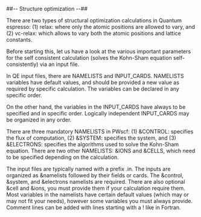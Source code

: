 ##-- Structure optimization --##

There are two types of structural optimization calculations in Quantum espresso: 
(1) relax: where only the atomic positions are allowed to vary, and 
(2) vc-relax: which allows to vary both the atomic positions and lattice constants.

Before starting this, let us have a look at the various important parameters for the 
self consistent calculation (solves the Kohn-Sham equation self-consistently) via an input file.

In QE input files, there are NAMELISTS and INPUT_CARDS. 
NAMELISTS variables have default values, and should be provided a new value as required by specific calculation.
The variables can be declared in any specific order.

On the other hand, the variables in the INPUT_CARDS have always to be specified and in specific order. 
Logically independent INPUT_CARDS may be organized in any order.

There are three mandatory NAMELISTS in PWscf: 
(1) &CONTROL: specifies the flux of computation, 
(2) &SYSTEM: specifies the system, and 
(3) &ELECTRONS: specifies the algorithms used to solve the Kohn-Sham equation. 
There are two other NAMELISTS: &IONS and &CELLS, which need to be specified depending on the calculation.

The input files are typically named with a prefix .in. 
The inputs are organized as &namelists followed by their fields or cards. 
The &control, &system, and &electrons namelists are required. 
There are also optional &cell and &ions, you must provide them if your calculation require them. 
Most variables in the namelists have certain default values (which may or may not fit your needs), 
however some variables you must always provide. Comment lines can be added with lines starting with a ! like in Fortran.